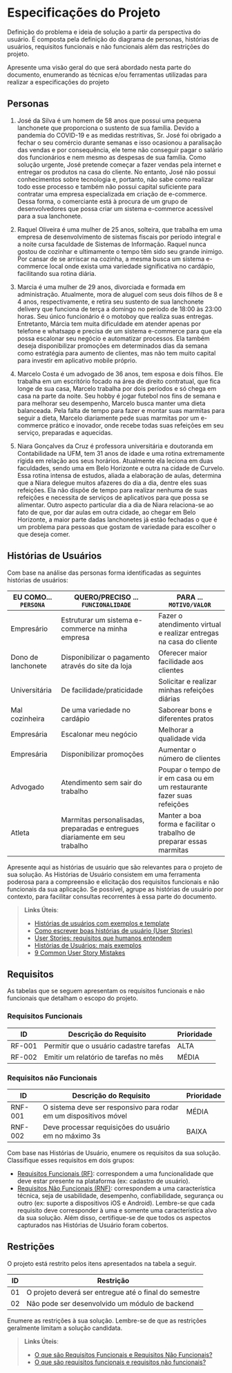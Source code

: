 # Especificações do Projeto

Definição do problema e ideia de solução a partir da perspectiva do usuário. É composta pela definição do diagrama de personas, histórias de usuários, requisitos funcionais e não funcionais além das restrições do projeto.

Apresente uma visão geral do que será abordado nesta parte do documento, enumerando as técnicas e/ou ferramentas utilizadas para realizar a especificações do projeto

## Personas

1. José da Silva é um homem de 58 anos que possui uma pequena lanchonete que proporciona o sustento de sua família. Devido a pandemia do COVID-19 e as medidas restritivas, Sr. José foi obrigado a fechar o seu comércio durante semanas e isso ocasionou a paralisação das vendas e por consequência, ele teme não conseguir pagar o salário dos funcionários e nem mesmo as despesas de sua família. Como solução urgente, José pretende começar a fazer vendas pela internet e entregar os produtos na casa do cliente. No entanto, José não possui conhecimentos sobre tecnologia e, portanto, não sabe como realizar todo esse processo e também não possui capital suficiente para contratar uma empresa especializada em criação de e-commerce. Dessa forma, o comerciante está à procura de um grupo de desenvolvedores que possa criar um sistema e-commerce acessível para a sua lanchonete.

4. Raquel Oliveira é uma mulher de 25 anos, solteira, que trabalha em uma empresa de desenvolvimento de sistemas fiscais por período integral e a noite cursa faculdade de Sistemas de Informação. Raquel nunca gostou de cozinhar e ultimamente o tempo têm sido seu grande inimigo. Por cansar de se arriscar na cozinha, a mesma busca um sistema e-commerce local onde exista uma variedade significativa no cardápio, facilitando sua rotina diária.

5. Marcia é uma mulher de 29 anos, divorciada e formada em administração. Atualmente, mora de aluguel com seus dois filhos de 8 e 4 anos, respectivamente, e retira seu sustento de sua lanchonete delivery que funciona de terça a domingo no período de 18:00 às 23:00 horas. Seu único funcionário é o motoboy que realiza suas entregas. Entretanto, Márcia tem muita dificuldade em atender apenas por telefone e whatsapp e precisa de um sistema e-commerce para que ela possa escalonar seu negócio e automatizar processos. Ela também deseja disponibilizar promoções em determinados dias da semana  como estratégia para aumento de clientes, mas não tem muito capital para investir em  aplicativo mobile próprio.

6. Marcelo Costa é um advogado de 36 anos, tem esposa e dois filhos. Ele trabalha em um escritório focado na área de direito contratual, que fica longe de sua casa, Marcelo trabalha por dois períodos e  só chega em casa na parte da noite. Seu hobby é jogar futebol nos fins de semana e para melhorar seu desempenho, Marcelo busca manter uma dieta balanceada. Pela falta de tempo para fazer e montar suas marmitas para seguir a dieta, Marcelo diariamente pede suas marmitas por um e-commerce prático e inovador, onde recebe todas suas refeições em seu serviço, preparadas e aquecidas.

7. Niara Gonçalves da Cruz é professora universitária e doutoranda em Contabilidade na UFM, tem 31 anos de idade e uma rotina extremamente rígida em relação aos seus horários. Atualmente ela leciona em duas faculdades, sendo uma em Belo Horizonte e outra na cidade de Curvelo. Essa rotina intensa de estudos, aliada a elaboração de aulas, determina que a Niara delegue muitos afazeres do dia a dia, dentre eles suas refeições. Ela não dispõe de tempo para realizar nenhuma de suas refeições e necessita de serviços de aplicativos para que possa se alimentar. Outro aspecto particular dia a dia de Niara relaciona-se ao fato de que, por dar aulas em outra cidade, ao chegar em Belo Horizonte, a maior parte dadas lanchonetes já estão fechadas o que é um problema para pessoas que gostam de variedade para escolher o que deseja comer.



## Histórias de Usuários

Com base na análise das personas forma identificadas as seguintes histórias de usuários:

| EU COMO... `PERSONA` | QUERO/PRECISO ... `FUNCIONALIDADE`                 | PARA ... `MOTIVO/VALOR`                                            |
| -------------------- | -------------------------------------------------- | ------------------------------------------------------------------ |
| Empresário           | Estruturar um sistema e-commerce na minha empresa  | Fazer o atendimento virtual e realizar entregas na casa do cliente |
| Dono de lanchonete   | Disponibilizar o pagamento através do site da loja | Oferecer maior facilidade aos clientes                             |
| Universitária | De facilidade/praticidade | Solicitar e realizar minhas refeições diárias | 
| Mal cozinheira | De  uma variedade no cardápio | Saborear bons e diferentes pratos |
| Empresária | Escalonar meu negócio | Melhorar a qualidade vida |
| Empresária | Disponibilizar promoções | Aumentar o número de clientes |
| Advogado | Atendimento sem sair do trabalho | Poupar o tempo de ir em casa  ou em um restaurante fazer suas refeições |
|  Atleta | Marmitas personalisadas, preparadas e entregues diariamente em seu trabalho | Manter a boa forma e facilitar o trabalho de preparar essas marmitas |

Apresente aqui as histórias de usuário que são relevantes para o projeto de sua solução. As Histórias de Usuário consistem em uma ferramenta poderosa para a compreensão e elicitação dos requisitos funcionais e não funcionais da sua aplicação. Se possível, agrupe as histórias de usuário por contexto, para facilitar consultas recorrentes à essa parte do documento.

> **Links Úteis**:
>
> - [Histórias de usuários com exemplos e template](https://www.atlassian.com/br/agile/project-management/user-stories)
> - [Como escrever boas histórias de usuário (User Stories)](https://medium.com/vertice/como-escrever-boas-users-stories-hist%C3%B3rias-de-usu%C3%A1rios-b29c75043fac)
> - [User Stories: requisitos que humanos entendem](https://www.luiztools.com.br/post/user-stories-descricao-de-requisitos-que-humanos-entendem/)
> - [Histórias de Usuários: mais exemplos](https://www.reqview.com/doc/user-stories-example.html)
> - [9 Common User Story Mistakes](https://airfocus.com/blog/user-story-mistakes/)

## Requisitos

As tabelas que se seguem apresentam os requisitos funcionais e não funcionais que detalham o escopo do projeto.

### Requisitos Funcionais

| ID     | Descrição do Requisito                  | Prioridade |
| ------ | --------------------------------------- | ---------- |
| RF-001 | Permitir que o usuário cadastre tarefas | ALTA       |
| RF-002 | Emitir um relatório de tarefas no mês   | MÉDIA      |

### Requisitos não Funcionais

| ID      | Descrição do Requisito                                            | Prioridade |
| ------- | ----------------------------------------------------------------- | ---------- |
| RNF-001 | O sistema deve ser responsivo para rodar em um dispositivos móvel | MÉDIA      |
| RNF-002 | Deve processar requisições do usuário em no máximo 3s             | BAIXA      |

Com base nas Histórias de Usuário, enumere os requisitos da sua solução. Classifique esses requisitos em dois grupos:

- [Requisitos Funcionais
  (RF)](https://pt.wikipedia.org/wiki/Requisito_funcional):
  correspondem a uma funcionalidade que deve estar presente na
  plataforma (ex: cadastro de usuário).
- [Requisitos Não Funcionais
  (RNF)](https://pt.wikipedia.org/wiki/Requisito_n%C3%A3o_funcional):
  correspondem a uma característica técnica, seja de usabilidade,
  desempenho, confiabilidade, segurança ou outro (ex: suporte a
  dispositivos iOS e Android).
  Lembre-se que cada requisito deve corresponder à uma e somente uma
  característica alvo da sua solução. Além disso, certifique-se de que
  todos os aspectos capturados nas Histórias de Usuário foram cobertos.

## Restrições

O projeto está restrito pelos itens apresentados na tabela a seguir.

| ID  | Restrição                                             |
| --- | ----------------------------------------------------- |
| 01  | O projeto deverá ser entregue até o final do semestre |
| 02  | Não pode ser desenvolvido um módulo de backend        |

Enumere as restrições à sua solução. Lembre-se de que as restrições geralmente limitam a solução candidata.

> **Links Úteis**:
>
> - [O que são Requisitos Funcionais e Requisitos Não Funcionais?](https://codificar.com.br/requisitos-funcionais-nao-funcionais/)
> - [O que são requisitos funcionais e requisitos não funcionais?](https://analisederequisitos.com.br/requisitos-funcionais-e-requisitos-nao-funcionais-o-que-sao/)
